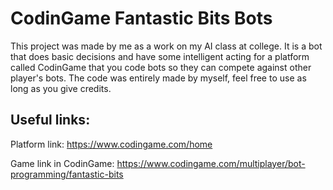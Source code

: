 # CodinGame Fantastic Bits Bots

This project was made by me as a work on my AI class at college. It is a bot that does basic decisions and have some intelligent acting for a platform called CodinGame that you code bots so they can compete against other player's bots. The code was entirely made by myself, feel free to use as long as you give credits. 

## Useful links:
Platform link: https://www.codingame.com/home

Game link in CodinGame: https://www.codingame.com/multiplayer/bot-programming/fantastic-bits 
